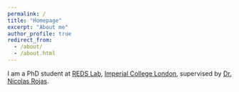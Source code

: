 ```yaml
---
permalink: /
title: "Homepage"
excerpt: "About me"
author_profile: true
redirect_from: 
  - /about/
  - /about.html
---
```


I am a PhD student at [REDS Lab](https://www.imperial.ac.uk/reds-lab/), [Imperial College London](https://www.imperial.ac.uk/), supervised by [Dr. Nicolas Rojas](https://www.imperial.ac.uk/people/n.rojas).
